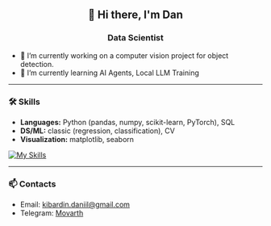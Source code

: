 <h2 align="center">👋 Hi there, I'm Dan</h2>
<h3 align="center">Data Scientist</h3>

- 🔭 I’m currently working on a computer vision project for object detection.
- 🌱 I’m currently learning AI Agents, Local LLM Training

---

### 🛠 Skills

- **Languages:** Python (pandas, numpy, scikit-learn, PyTorch), SQL
- **DS/ML:** classic (regression, classification), CV
- **Visualization:** matplotlib, seaborn

[![My Skills](https://skillicons.dev/icons?i=py,matlab,postgres,anaconda,pytorch,sklearn,tensorflow)](https://skillicons.dev)

---

### 📫 Contacts 

- Email: kibardin.daniil@gmail.com
- Telegram: [Movarth](https://t.me/Movarth)


<!-- 💼 [LinkedIn](https://linkedin.com/in/your-profile)  
- 🏆 [Kaggle](https://kaggle.com/your-profile)  
->
